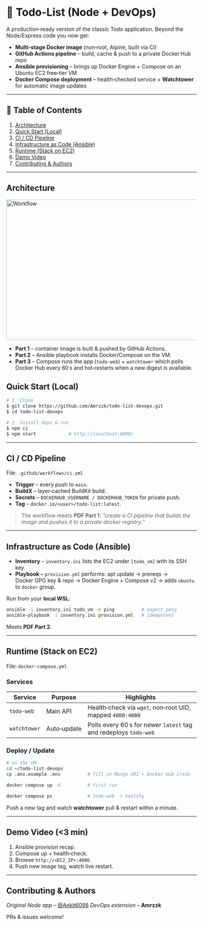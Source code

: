 # 📝 Todo‑List (Node + DevOps)

A production‑ready version of the classic Todo application.
Beyond the Node/Express code you now get:

* **Multi‑stage Docker image** (non‑root, Alpine, built via CI)
* **GitHub Actions pipeline** – build, cache & push to a private Docker Hub repo
* **Ansible provisioning** – brings up Docker Engine + Compose on an Ubuntu EC2 free‑tier VM
* **Docker Compose deployment** – health‑checked service + **Watchtower** for automatic image updates

---

## 📑 Table of Contents

1. [Architecture](#architecture)
2. [Quick Start (Local)](#quick-start-local)
3. [CI / CD Pipeline](#ci--cd-pipeline)
4. [Infrastructure as Code (Ansible)](#infrastructure-as-code-ansible)
5. [Runtime (Stack on EC2)](#runtime-stack-on-ec2)
6. [Demo Video](#demo-video)
7. [Contributing & Authors](#contributing--authors)

---

## Architecture
<img width="621" height="372" alt="Workflow" src="https://github.com/user-attachments/assets/12ec9fa5-8556-44f2-999e-ddaf0ccc8bd4" />

* **Part 1** – container image is built & pushed by GitHub Actions.
* **Part 2** – Ansible playbook installs Docker/Compose on the VM.
* **Part 3** – Compose runs the app (`todo-web`) + `watchtower` which polls Docker Hub every 60 s and hot‑restarts when a new digest is available.


## Quick Start (Local)

```bash
# 1  Clone
$ git clone https://github.com/Amrzzk/todo-list-devops.git
$ cd todo-list-devops

# 2  Install deps & run
$ npm ci
$ npm start            # http://localhost:4000/
```

---

## CI / CD Pipeline

File: `.github/workflows/ci.yml`

* **Trigger** – every push to `main`.
* **BuildX** – layer‑cached BuildKit build.
* **Secrets** – `DOCKERHUB_USERNAME / DOCKERHUB_TOKEN` for private push.
* **Tag** – `docker.io/<user>/todo-list:latest`.

> The workflow meets **PDF Part 1**: *“create a CI pipeline that builds the image and pushes it to a private docker registry.”*

---

## Infrastructure as Code (Ansible)

* **Inventory** – `inventory.ini` lists the EC2 under `[todo_vm]` with its SSH key.
* **Playbook** – `provision.yml` performs: apt update → prereqs → Docker GPG key & repo → Docker Engine + Compose v2 → adds `ubuntu` to `docker` group.

Run from your **local WSL**:

```bash
ansible -i inventory.ini todo_vm -m ping          # expect pong
ansible-playbook -i inventory.ini provision.yml   # idempotent
```

Meets **PDF Part 2**.

---

## Runtime (Stack on EC2)

File: `docker-compose.yml`

### Services

| Service      | Purpose     | Highlights                                                       |
| ------------ | ----------- | ---------------------------------------------------------------- |
| `todo-web`   | Main API    | Health‑check via `wget`, non‑root UID, mapped `4000:4000`        |
| `watchtower` | Auto‑update | Polls every 60 s for newer `latest` tag and redeploys `todo-web` |

### Deploy / Update

```bash
# on the VM
cd ~/todo-list-devops
cp .env.example .env          # fill in Mongo URI + Docker Hub creds

docker compose up -d          # first run

docker compose ps             # todo-web -> healthy
```

Push a new tag and watch **watchtower** pull & restart within a minute.

---

## Demo Video (<3 min)

1. Ansible provision recap.
2. Compose up + health‑check.
3. Browse `http://<EC2_IP>:4000`.
4. Push new image tag, watch live restart.

---

## Contributing & Authors

*Original Node app* – [@Ankit6098](https://github.com/Ankit6098)
*DevOps extension* – **Amrzzk**

PRs & issues welcome!
